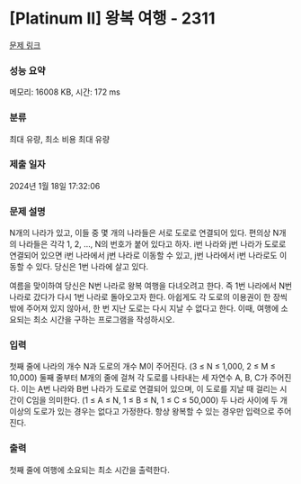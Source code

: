 # [Platinum II] 왕복 여행 - 2311 

[문제 링크](https://www.acmicpc.net/problem/2311) 

### 성능 요약

메모리: 16008 KB, 시간: 172 ms

### 분류

최대 유량, 최소 비용 최대 유량

### 제출 일자

2024년 1월 18일 17:32:06

### 문제 설명

<p>N개의 나라가 있고, 이들 중 몇 개의 나라들은 서로 도로로 연결되어 있다. 편의상 N개의 나라들은 각각 1, 2, ..., N의 번호가 붙어 있다고 하자. i번 나라와 j번 나라가 도로로 연결되어 있으면 i번 나라에서 j번 나라로 이동할 수 있고, j번 나라에서 i번 나라로도 이동할 수 있다. 당신은 1번 나라에 살고 있다.</p>

<p>여름을 맞이하여 당신은 N번 나라로 왕복 여행을 다녀오려고 한다. 즉 1번 나라에서 N번 나라로 갔다가 다시 1번 나라로 돌아오고자 한다. 아쉽게도 각 도로의 이용권이 한 장씩밖에 주어져 있지 않아서, 한 번 지난 도로는 다시 지날 수 없다고 한다. 이때, 여행에 소요되는 최소 시간을 구하는 프로그램을 작성하시오.</p>

### 입력 

 <p>첫째 줄에 나라의 개수 N과 도로의 개수 M이 주어진다. (3 ≤ N ≤ 1,000, 2 ≤ M ≤ 10,000) 둘째 줄부터 M개의 줄에 걸쳐 각 도로를 나타내는 세 자연수 A, B, C가 주어진다. 이는 A번 나라와 B번 나라가 도로로 연결되어 있으며, 이 도로를 지날 때 걸리는 시간이 C임을 의미한다. (1 ≤ A ≤ N, 1 ≤ B ≤ N, 1 ≤ C ≤ 50,000) 두 나라 사이에 두 개 이상의 도로가 있는 경우는 없다고 가정한다. 항상 왕복할 수 있는 경우만 입력으로 주어진다.</p>

### 출력 

 <p>첫째 줄에 여행에 소요되는 최소 시간을 출력한다.</p>

